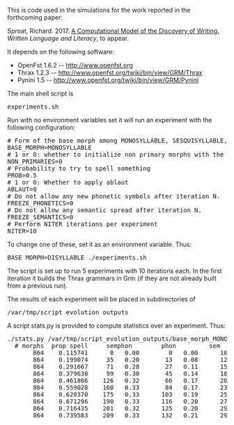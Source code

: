 This is code used in the simulations for the work reported in the forthcoming paper:

Sproat, Richard. 2017. <a href="http://rws.xoba.com/wll.pdf">A Computational Model of the Discovery of
Writing.</a> <em>Written Language and Literacy</em>, to appear.

It depends on the following software:

* OpenFst 1.6.2  -- <a href="http://www.openfst.org">http://www.openfst.org</a>
* Thrax 1.2.3 -- <a
  href="http://www.openfst.org/twiki/bin/view/GRM/Thrax">http://www.openfst.org/twiki/bin/view/GRM/Thrax</a>
* Pynini 1.5 -- <a
  href="http://www.openfst.org/twiki/bin/view/GRM/Pynini">http://www.openfst.org/twiki/bin/view/GRM/Pynini</a>

The main shell script is

<pre>
experiments.sh
</pre>

Run with no environment variables set it will run an experiment with the
following configuration:

<pre>
# Form of the base morph among MONOSYLLABLE, SESQUISYLLABLE, DISYLLABLE
BASE_MORPH=MONOSYLLABLE
# 1 or 0: whether to initialize non primary morphs with the symbol
NON_PRIMARIES=0
# Probability to try to spell something
PROB=0.5
# 1 or 0: Whether to apply ablaut
ABLAUT=0
# Do not allow any new phonetic symbols after iteration N.
FREEZE_PHONETICS=0
# Do not allow any semantic spread after iteration N.
FREEZE_SEMANTICS=0
# Perform NITER iterations per experiment
NITER=10
</pre>

To change one of these, set it as an environment variable. Thus:

<pre>
BASE_MORPH=DISYLLABLE ./experiments.sh
</pre>

The script is set up to run 5 experiments with 10 iterations each. In the first
iteration it builds the Thrax grammars in Grm (if they are not already built from a previous run).

The results of each experiment will be placed in subdirectories of

<pre>/var/tmp/script_evolution_outputs</pre>

A script stats.py is provided to compute statistics over an
experiment. Thus:

<pre>
./stats.py /var/tmp/script_evolution_outputs/base_morph_MONOSYLLABLE/prob_0.5/non_primaries_0/ablaut_0/freeze_0/freeze_semantics_0/0
  # morphs	prop spell	   semphon	      phon	       sem
       864	  0.115741	    0	0.00	    0	0.00	  100	1.00
       864	  0.199074	   35	0.20	   13	0.08	  124	0.72
       864	  0.291667	   71	0.28	   27	0.11	  154	0.61
       864	  0.379630	   99	0.30	   45	0.14	  184	0.56
       864	  0.461806	  126	0.32	   66	0.17	  207	0.52
       864	  0.559028	  160	0.33	   84	0.17	  239	0.49
       864	  0.620370	  175	0.33	  103	0.19	  258	0.48
       864	  0.671296	  190	0.33	  116	0.20	  274	0.47
       864	  0.716435	  201	0.32	  125	0.20	  293	0.47
       864	  0.739583	  209	0.33	  132	0.21	  298	0.47
</pre>
